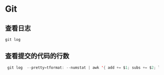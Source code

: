 # Git
## 查看日志
```java
git log
```
## 查看提交的代码的行数
```java
 git log  --pretty=tformat: --numstat | awk '{ add += $1; subs += $2; loc += $1 - $2 } END { printf "added lines: %s, removed lines: %s, total lines: %s\n", add, subs, loc }' -
```
